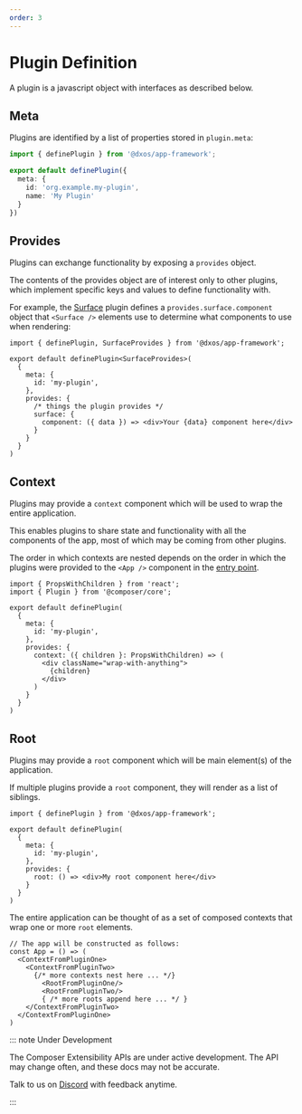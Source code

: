 ```yaml
---
order: 3
---
```


# Plugin Definition

A plugin is a javascript object with interfaces as described below.

## Meta

Plugins are identified by a list of properties stored in `plugin.meta`:

```ts
import { definePlugin } from '@dxos/app-framework';

export default definePlugin({
  meta: {
    id: 'org.example.my-plugin',
    name: 'My Plugin'
  }
})
```

## Provides

Plugins can exchange functionality by exposing a `provides` object.

The contents of the provides object are of interest only to other plugins, which implement specific keys and values to define functionality with.

For example, the [Surface](surface) plugin defines a `provides.surface.component` object that `<Surface />` elements use to determine what components to use when rendering:

```tsx
import { definePlugin, SurfaceProvides } from '@dxos/app-framework';

export default definePlugin<SurfaceProvides>(
  {
    meta: {
      id: 'my-plugin',
    },
    provides: {
      /* things the plugin provides */
      surface: {
        component: ({ data }) => <div>Your {data} component here</div>
      }
    }
  }
)
```

## Context

Plugins may provide a `context` component which will be used to wrap the entire application.

This enables plugins to share state and functionality with all the components of the app, most of which may be coming from other plugins.

The order in which contexts are nested depends on the order in which the plugins were provided to the `<App />` component in the [entry point](entry).

```tsx
import { PropsWithChildren } from 'react';
import { Plugin } from '@composer/core';

export default definePlugin(
  {
    meta: {
      id: 'my-plugin',
    },
    provides: {
      context: ({ children }: PropsWithChildren) => (
        <div className="wrap-with-anything">
          {children}
        </div>
      )
    }
  }
)
```

## Root

Plugins may provide a `root` component which will be main element(s) of the application.

If multiple plugins provide a `root` component, they will render as a list of siblings.

```tsx
import { definePlugin } from '@dxos/app-framework';

export default definePlugin(
  {
    meta: {
      id: 'my-plugin',
    },
    provides: {
      root: () => <div>My root component here</div>
    }
  }
)
```

The entire application can be thought of as a set of composed contexts that wrap one or more `root` elements.

```tsx
// The app will be constructed as follows:
const App = () => (
  <ContextFromPluginOne>
    <ContextFromPluginTwo>
      {/* more contexts nest here ... */}
        <RootFromPluginOne/>
        <RootFromPluginTwo/>
        { /* more roots append here ... */ }
    </ContextFromPluginTwo>
  </ContextFromPluginOne>
)
```

::: note Under Development

The Composer Extensibility APIs are under active development. The API may change often, and these docs may not be accurate.

Talk to us on [Discord](https://discord.gg/eXVfryv3sW) with feedback anytime.

:::

